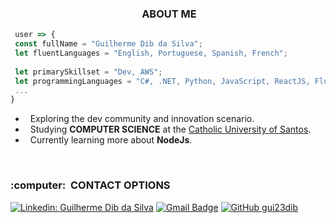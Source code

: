 <h3 align="center"> &nbsp;ABOUT ME </h3>

```JavaScript
 user => {
 const fullName = "Guilherme Dib da Silva";
 let fluentLanguages = "English, Portuguese, Spanish, French";
 
 let primarySkillset = "Dev, AWS";
 let programmingLanguages = "C#, .NET, Python, JavaScript, ReactJS, Flutter";
 ...
}
```
- &nbsp; Exploring the dev community and innovation scenario.
- &nbsp; Studying **COMPUTER SCIENCE** at the <a href="https://www.unisantos.br">Catholic University of Santos</a>.
- &nbsp; Currently learning more about **NodeJs**.

<br/>

<h3> :computer: &nbsp;CONTACT OPTIONS </h3>

[![Linkedin: Guilherme Dib da Silva](https://img.shields.io/badge/-GuiDib-blue?style=flat-square&logo=Linkedin&logoColor=white&link=https://www.linkedin.com/in/guilherme-dib-da-silva-50288523b/)](https://www.linkedin.com/in/guilherme-dib-da-silva-50288523b/)
[![Gmail Badge](https://img.shields.io/badge/-gui23dib@gmail.com-006bed?style=flat-square&logo=Gmail&logoColor=white&link=mailto:gui23dib@gmail.com)](mailto:gui23dib@gmail.com)
[![GitHub gui23dib]( https://img.shields.io/github/followers/gui23dib?label=follow&style=social)](https://github.com/gui23dib)
